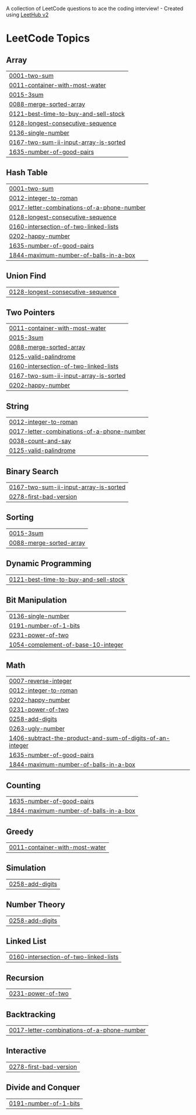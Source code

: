A collection of LeetCode questions to ace the coding interview! - Created using [LeetHub v2](https://github.com/arunbhardwaj/LeetHub-2.0)
<!---LeetCode Topics Start-->
# LeetCode Topics
## Array
|  |
| ------- |
| [0001-two-sum](https://github.com/Vashuki2004/LeetCode_Daily/tree/master/0001-two-sum) |
| [0011-container-with-most-water](https://github.com/Vashuki2004/LeetCode_Daily/tree/master/0011-container-with-most-water) |
| [0015-3sum](https://github.com/Vashuki2004/LeetCode_Daily/tree/master/0015-3sum) |
| [0088-merge-sorted-array](https://github.com/Vashuki2004/LeetCode_Daily/tree/master/0088-merge-sorted-array) |
| [0121-best-time-to-buy-and-sell-stock](https://github.com/Vashuki2004/LeetCode_Daily/tree/master/0121-best-time-to-buy-and-sell-stock) |
| [0128-longest-consecutive-sequence](https://github.com/Vashuki2004/LeetCode_Daily/tree/master/0128-longest-consecutive-sequence) |
| [0136-single-number](https://github.com/Vashuki2004/LeetCode_Daily/tree/master/0136-single-number) |
| [0167-two-sum-ii-input-array-is-sorted](https://github.com/Vashuki2004/LeetCode_Daily/tree/master/0167-two-sum-ii-input-array-is-sorted) |
| [1635-number-of-good-pairs](https://github.com/Vashuki2004/LeetCode_Daily/tree/master/1635-number-of-good-pairs) |
## Hash Table
|  |
| ------- |
| [0001-two-sum](https://github.com/Vashuki2004/LeetCode_Daily/tree/master/0001-two-sum) |
| [0012-integer-to-roman](https://github.com/Vashuki2004/LeetCode_Daily/tree/master/0012-integer-to-roman) |
| [0017-letter-combinations-of-a-phone-number](https://github.com/Vashuki2004/LeetCode_Daily/tree/master/0017-letter-combinations-of-a-phone-number) |
| [0128-longest-consecutive-sequence](https://github.com/Vashuki2004/LeetCode_Daily/tree/master/0128-longest-consecutive-sequence) |
| [0160-intersection-of-two-linked-lists](https://github.com/Vashuki2004/LeetCode_Daily/tree/master/0160-intersection-of-two-linked-lists) |
| [0202-happy-number](https://github.com/Vashuki2004/LeetCode_Daily/tree/master/0202-happy-number) |
| [1635-number-of-good-pairs](https://github.com/Vashuki2004/LeetCode_Daily/tree/master/1635-number-of-good-pairs) |
| [1844-maximum-number-of-balls-in-a-box](https://github.com/Vashuki2004/LeetCode_Daily/tree/master/1844-maximum-number-of-balls-in-a-box) |
## Union Find
|  |
| ------- |
| [0128-longest-consecutive-sequence](https://github.com/Vashuki2004/LeetCode_Daily/tree/master/0128-longest-consecutive-sequence) |
## Two Pointers
|  |
| ------- |
| [0011-container-with-most-water](https://github.com/Vashuki2004/LeetCode_Daily/tree/master/0011-container-with-most-water) |
| [0015-3sum](https://github.com/Vashuki2004/LeetCode_Daily/tree/master/0015-3sum) |
| [0088-merge-sorted-array](https://github.com/Vashuki2004/LeetCode_Daily/tree/master/0088-merge-sorted-array) |
| [0125-valid-palindrome](https://github.com/Vashuki2004/LeetCode_Daily/tree/master/0125-valid-palindrome) |
| [0160-intersection-of-two-linked-lists](https://github.com/Vashuki2004/LeetCode_Daily/tree/master/0160-intersection-of-two-linked-lists) |
| [0167-two-sum-ii-input-array-is-sorted](https://github.com/Vashuki2004/LeetCode_Daily/tree/master/0167-two-sum-ii-input-array-is-sorted) |
| [0202-happy-number](https://github.com/Vashuki2004/LeetCode_Daily/tree/master/0202-happy-number) |
## String
|  |
| ------- |
| [0012-integer-to-roman](https://github.com/Vashuki2004/LeetCode_Daily/tree/master/0012-integer-to-roman) |
| [0017-letter-combinations-of-a-phone-number](https://github.com/Vashuki2004/LeetCode_Daily/tree/master/0017-letter-combinations-of-a-phone-number) |
| [0038-count-and-say](https://github.com/Vashuki2004/LeetCode_Daily/tree/master/0038-count-and-say) |
| [0125-valid-palindrome](https://github.com/Vashuki2004/LeetCode_Daily/tree/master/0125-valid-palindrome) |
## Binary Search
|  |
| ------- |
| [0167-two-sum-ii-input-array-is-sorted](https://github.com/Vashuki2004/LeetCode_Daily/tree/master/0167-two-sum-ii-input-array-is-sorted) |
| [0278-first-bad-version](https://github.com/Vashuki2004/LeetCode_Daily/tree/master/0278-first-bad-version) |
## Sorting
|  |
| ------- |
| [0015-3sum](https://github.com/Vashuki2004/LeetCode_Daily/tree/master/0015-3sum) |
| [0088-merge-sorted-array](https://github.com/Vashuki2004/LeetCode_Daily/tree/master/0088-merge-sorted-array) |
## Dynamic Programming
|  |
| ------- |
| [0121-best-time-to-buy-and-sell-stock](https://github.com/Vashuki2004/LeetCode_Daily/tree/master/0121-best-time-to-buy-and-sell-stock) |
## Bit Manipulation
|  |
| ------- |
| [0136-single-number](https://github.com/Vashuki2004/LeetCode_Daily/tree/master/0136-single-number) |
| [0191-number-of-1-bits](https://github.com/Vashuki2004/LeetCode_Daily/tree/master/0191-number-of-1-bits) |
| [0231-power-of-two](https://github.com/Vashuki2004/LeetCode_Daily/tree/master/0231-power-of-two) |
| [1054-complement-of-base-10-integer](https://github.com/Vashuki2004/LeetCode_Daily/tree/master/1054-complement-of-base-10-integer) |
## Math
|  |
| ------- |
| [0007-reverse-integer](https://github.com/Vashuki2004/LeetCode_Daily/tree/master/0007-reverse-integer) |
| [0012-integer-to-roman](https://github.com/Vashuki2004/LeetCode_Daily/tree/master/0012-integer-to-roman) |
| [0202-happy-number](https://github.com/Vashuki2004/LeetCode_Daily/tree/master/0202-happy-number) |
| [0231-power-of-two](https://github.com/Vashuki2004/LeetCode_Daily/tree/master/0231-power-of-two) |
| [0258-add-digits](https://github.com/Vashuki2004/LeetCode_Daily/tree/master/0258-add-digits) |
| [0263-ugly-number](https://github.com/Vashuki2004/LeetCode_Daily/tree/master/0263-ugly-number) |
| [1406-subtract-the-product-and-sum-of-digits-of-an-integer](https://github.com/Vashuki2004/LeetCode_Daily/tree/master/1406-subtract-the-product-and-sum-of-digits-of-an-integer) |
| [1635-number-of-good-pairs](https://github.com/Vashuki2004/LeetCode_Daily/tree/master/1635-number-of-good-pairs) |
| [1844-maximum-number-of-balls-in-a-box](https://github.com/Vashuki2004/LeetCode_Daily/tree/master/1844-maximum-number-of-balls-in-a-box) |
## Counting
|  |
| ------- |
| [1635-number-of-good-pairs](https://github.com/Vashuki2004/LeetCode_Daily/tree/master/1635-number-of-good-pairs) |
| [1844-maximum-number-of-balls-in-a-box](https://github.com/Vashuki2004/LeetCode_Daily/tree/master/1844-maximum-number-of-balls-in-a-box) |
## Greedy
|  |
| ------- |
| [0011-container-with-most-water](https://github.com/Vashuki2004/LeetCode_Daily/tree/master/0011-container-with-most-water) |
## Simulation
|  |
| ------- |
| [0258-add-digits](https://github.com/Vashuki2004/LeetCode_Daily/tree/master/0258-add-digits) |
## Number Theory
|  |
| ------- |
| [0258-add-digits](https://github.com/Vashuki2004/LeetCode_Daily/tree/master/0258-add-digits) |
## Linked List
|  |
| ------- |
| [0160-intersection-of-two-linked-lists](https://github.com/Vashuki2004/LeetCode_Daily/tree/master/0160-intersection-of-two-linked-lists) |
## Recursion
|  |
| ------- |
| [0231-power-of-two](https://github.com/Vashuki2004/LeetCode_Daily/tree/master/0231-power-of-two) |
## Backtracking
|  |
| ------- |
| [0017-letter-combinations-of-a-phone-number](https://github.com/Vashuki2004/LeetCode_Daily/tree/master/0017-letter-combinations-of-a-phone-number) |
## Interactive
|  |
| ------- |
| [0278-first-bad-version](https://github.com/Vashuki2004/LeetCode_Daily/tree/master/0278-first-bad-version) |
## Divide and Conquer
|  |
| ------- |
| [0191-number-of-1-bits](https://github.com/Vashuki2004/LeetCode_Daily/tree/master/0191-number-of-1-bits) |
<!---LeetCode Topics End-->